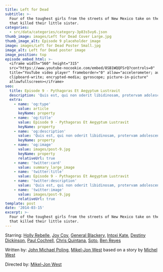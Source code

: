 ```yaml
---
title: Left for Dead
subtitle: >-
  Four of the toughest girls from the streets of New Mexico take on the hit-men
  that killed their little sister.
categories:
  - src/data/categories/category-3p83s5vy6.json
thumb_image: images/Left for Dead Cover Large.jpg
thumb_image_alt: Episode 9 placeholder image
image: images/Left for Dead Poster Small.jpg
image_alt: Left for Dead poster image
image_position: top
episode_embed_html: >-
  <iframe width="560" height="315"
  src="https://www.youtube-nocookie.com/embed/8SB1WQQFSrQ?controls=0"
  title="YouTube video player" frameborder="0" allow="accelerometer; autoplay;
  clipboard-write; encrypted-media; gyroscope; picture-in-picture"
  allowfullscreen></iframe>
seo:
  title: Episode 9 - Pythagoras Et Aegyptum Lustravit
  description: 'Quis est, qui non oderit libidinosam, protervam adolescentiam'
  extra:
    - name: 'og:type'
      value: article
      keyName: property
    - name: 'og:title'
      value: Episode 9 - Pythagoras Et Aegyptum Lustravit
      keyName: property
    - name: 'og:description'
      value: 'Quis est, qui non oderit libidinosam, protervam adolescentiam'
      keyName: property
    - name: 'og:image'
      value: images/post-9.jpg
      keyName: property
      relativeUrl: true
    - name: 'twitter:card'
      value: summary_large_image
    - name: 'twitter:title'
      value: Episode 9 - Pythagoras Et Aegyptum Lustravit
    - name: 'twitter:description'
      value: 'Quis est, qui non oderit libidinosam, protervam adolescentiam'
    - name: 'twitter:image'
      value: images/post-9.jpg
      relativeUrl: true
template: post
date: '2014-03-15'
excerpt: >-
  Four of the toughest girls from the streets of New Mexico take on the hit-men
  that killed their little sister.
---
```

Starring: [Holly Rebelle](https://www.imdb.com/name/nm6288551/?ref\_=tt_rv_t10), [Joy Coy](https://www.imdb.com/name/nm6288550/?ref\_=tt_rv_t2), [General Blackery](https://www.imdb.com/name/nm6288549/?ref\_=tt_rv_t0), [Intoxi Kate](https://www.imdb.com/name/nm6288548/?ref\_=tt_rv_t6), [Destiny Dickinson](https://www.imdb.com/name/nm4519587/?ref\_=tt_rv_t3), [Paul Cochrell](https://www.imdb.com/name/nm6288552/?ref\_=tt_rv_t1), [Chris Quintana](https://www.imdb.com/name/nm6288553/?ref\_=tt_rv_t9), [Soto](https://www.imdb.com/name/nm6288555/?ref\_=tt_rv_t13), [Ben Reyes](https://www.imdb.com/name/nm6288554/?ref\_=tt_rv_t11)

Written by: [John Michael Poling](https://www.imdb.com/name/nm6288557), [Mikel-Jon West](https://www.imdb.com/name/nm1761143) based on a story by [Michel West](https://www.imdb.com/name/nm7083919/?ref\_=tt_rv)

Directed by: [Mikel-Jon West](https://www.imdb.com/name/nm1761143)
